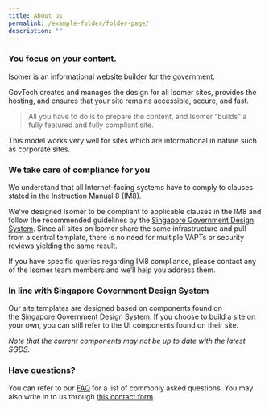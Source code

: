 ```yaml
---
title: About us
permalink: /example-folder/folder-page/
description: ""
---
```

### You focus on your content.

Isomer is an informational website builder for the government.

GovTech creates and manages the design for all Isomer sites, provides the hosting, and ensures that your site remains accessible, secure, and fast.

> All you have to do is to prepare the content, and Isomer “builds” a fully featured and fully compliant site.

This model works very well for sites which are informational in nature such as corporate sites.

### We take care of compliance for you

We understand that all Internet-facing systems have to comply to clauses stated in the Instruction Manual 8 (IM8).

We’ve designed Isomer to be compliant to applicable clauses in the IM8 and follow the recommended guidelines by the [Singapore Government Design System](https://designsystem.gov.sg/). Since all sites on Isomer share the same infrastructure and pull from a central template, there is no need for multiple VAPTs or security reviews yielding the same result.

If you have specific queries regarding IM8 compliance, please contact any of the Isomer team members and we’ll help you address them.

### In line with Singapore Government Design System

Our site templates are designed based on components found on the [Singapore Government Design System](https://designsystem.tech.gov.sg/). If you choose to build a site on your own, you can still refer to the UI components found on their site.

_Note that the current components may not be up to date with the latest SGDS._

### Have questions?

You can refer to our [FAQ](https://www.isomer.gov.sg/faq/) for a list of commonly asked questions. You may also write in to us through [this contact form](https://go.gov.sg/isomer-contact).

